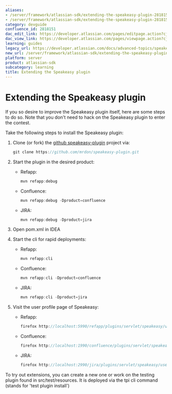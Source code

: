 ```yaml
---
aliases:
- /server/framework/atlassian-sdk/extending-the-speakeasy-plugin-2818151.html
- /server/framework/atlassian-sdk/extending-the-speakeasy-plugin-2818151.md
category: devguide
confluence_id: 2818151
dac_edit_link: https://developer.atlassian.com/pages/editpage.action?cjm=wozere&pageId=2818151
dac_view_link: https://developer.atlassian.com/pages/viewpage.action?cjm=wozere&pageId=2818151
learning: guides
legacy_url: https://developer.atlassian.com/docs/advanced-topics/speakeasy/extending-the-speakeasy-plugin
new_url: /server/framework/atlassian-sdk/extending-the-speakeasy-plugin
platform: server
product: atlassian-sdk
subcategory: learning
title: Extending the Speakeasy plugin
---
```

# Extending the Speakeasy plugin

If you so desire to improve the Speakeasy plugin itself, here are some steps to do so. Note that you don't need to hack on the Speakeasy plugin to enter the contest.

Take the following steps to install the Speakeasy plugin:

1.  Clone (or fork) the <a href="https://github.com/mrdon/speakeasy-plugin" class="external-link">github speakeasy-plugin</a> project via:
    ``` javascript
    git clone https://github.com/mrdon/speakeasy-plugin.git
    ```

2.  Start the plugin in the desired product:
    -   Refapp:
        ``` javascript
        mvn refapp:debug
        ```

    -   Confluence:
        ``` javascript
        mvn refapp:debug -Dproduct=confluence
        ```

    -   JIRA:
        ``` javascript
        mvn refapp:debug -Dproduct=jira
        ```
3.  Open pom.xml in IDEA
4.  Start the cli for rapid deployments:
    -   Refapp:
        ``` javascript
        mvn refapp:cli
        ```

    -   Confluence:
        ``` javascript
        mvn refapp:cli -Dproduct=confluence
        ```

    -   JIRA:
        ``` javascript
        mvn refapp:cli -Dproduct=jira
        ```
5.  Visit the user profile page of Speakeasy:
    -   Refapp:
        ``` javascript
        firefox http://localhost:5990/refapp/plugins/servlet/speakeasy/user
        ```

    -   Confluence:
        ``` javascript
        firefox http://localhost:1990/confluence/plugins/servlet/speakeasy/user
        ```

    -   JIRA:
        ``` javascript
        firefox http://localhost:2990/jira/plugins/servlet/speakeasy/user
        ```

To try out extensions, you can create a new one or work on the testing plugin found in src/test/resources. It is deployed via the tpi cli command (stands for 'test plugin install')



















































































